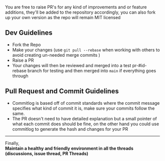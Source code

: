 You are free to raise PR's for any kind of improvements and or feature additions, they'll be added to the repository accordingly, you can also fork up your own version as the repo will remain MIT licensed

## Dev Guidelines
- Fork the Repo
- Make your changes (use `git pull --rebase` when working with others to avoid creating un-needed merge commits )
- Raise a PR 
- Your changes will then be reviewed and merged into a test pr-#id-rebase branch for testing 
and then merged into `main` if everything goes through

## Pull Request and Commit Guidelines
- Commitlog is based off of commit standards where the commit message specifies what 
kind of commit it is, make sure your commits follow the same.
- The PR doesn't need to have detailed explanation but a small pointer of what each commit does should be fine, 
on the other hand you could use commitlog to generate the hash and changes for your PR

---
Finally,  
**Maintain a healthy and friendly environment in all the threads (discussions, issue thread, PR Threads)**
